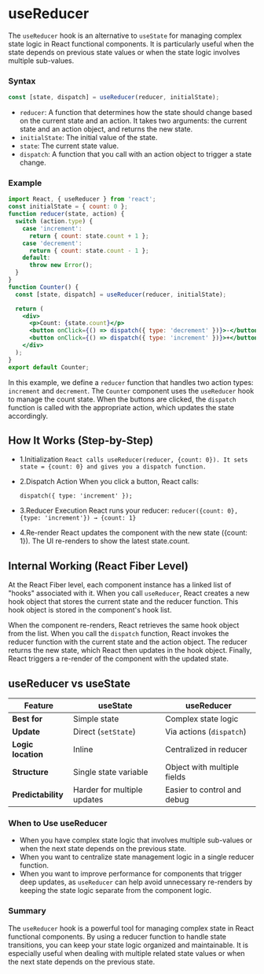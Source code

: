 # useReducer
The `useReducer` hook is an alternative to `useState` for managing complex state logic in React functional components. It is particularly useful when the state depends on previous state values or when the state logic involves multiple sub-values.
### Syntax
```jsx
const [state, dispatch] = useReducer(reducer, initialState);
```
- `reducer`: A function that determines how the state should change based on the current state and an action. It takes two arguments: the current state and an action object, and returns the new state.
- `initialState`: The initial value of the state.
- `state`: The current state value.
- `dispatch`: A function that you call with an action object to trigger a state change.

### Example
```jsx
import React, { useReducer } from 'react';
const initialState = { count: 0 };
function reducer(state, action) {
  switch (action.type) {
    case 'increment':
      return { count: state.count + 1 };
    case 'decrement':
      return { count: state.count - 1 };
    default:
      throw new Error();
  }
}
function Counter() {
  const [state, dispatch] = useReducer(reducer, initialState);

  return (
    <div>
      <p>Count: {state.count}</p>
      <button onClick={() => dispatch({ type: 'decrement' })}>-</button>
      <button onClick={() => dispatch({ type: 'increment' })}>+</button>
    </div>
  );
}
export default Counter;
```
In this example, we define a `reducer` function that handles two action types: `increment` and `decrement`. The `Counter` component uses the `useReducer` hook to manage the count state. When the buttons are clicked, the `dispatch` function is called with the appropriate action, which updates the state accordingly.

## How It Works (Step-by-Step)

- 1.Initialization
    ```React calls useReducer(reducer, {count: 0}). It sets state = {count: 0} and gives you a dispatch function.```

- 2.Dispatch Action
    When you click a button, React calls:

    ```dispatch({ type: 'increment' });```

- 3.Reducer Execution
    React runs your reducer:
    ```reducer({count: 0}, {type: 'increment'}) → {count: 1}```

- 4.Re-render
    React updates the component with the new state ({count: 1}).
    The UI re-renders to show the latest state.count.

## Internal Working (React Fiber Level)
At the React Fiber level, each component instance has a linked list of "hooks" associated with it. When you call `useReducer`, React creates a new hook object that stores the current state and the reducer function. This hook object is stored in the component's hook list.

When the component re-renders, React retrieves the same hook object from the list. When you call the `dispatch` function, React invokes the reducer function with the current state and the action object. The reducer returns the new state, which React then updates in the hook object. Finally, React triggers a re-render of the component with the updated state.

## useReducer vs useState

| Feature            | useState                    | useReducer                  |
| ------------------ | --------------------------- | --------------------------- |
| **Best for**       | Simple state                | Complex state logic         |
| **Update**         | Direct (`setState`)         | Via actions (`dispatch`)    |
| **Logic location** | Inline                      | Centralized in reducer      |
| **Structure**      | Single state variable       | Object with multiple fields |
| **Predictability** | Harder for multiple updates | Easier to control and debug |



### When to Use useReducer
- When you have complex state logic that involves multiple sub-values or when the next state depends on the previous state.
- When you want to centralize state management logic in a single reducer function.
- When you want to improve performance for components that trigger deep updates, as `useReducer` can help avoid unnecessary re-renders by keeping the state logic separate from the component logic.


### Summary
The `useReducer` hook is a powerful tool for managing complex state in React functional components. By using a reducer function to handle state transitions, you can keep your state logic organized and maintainable. It is especially useful when dealing with multiple related state values or when the next state depends on the previous state.
